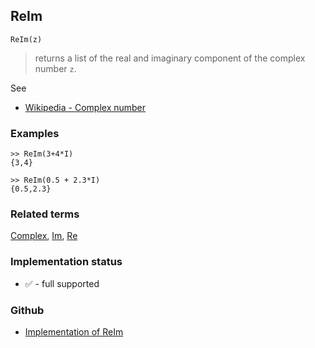 ## ReIm

```
ReIm(z)
```

> returns a list of the real and imaginary component of the complex number `z`.
 
See
* [Wikipedia - Complex number](https://en.wikipedia.org/wiki/Complex_number)

### Examples

```
>> ReIm(3+4*I)
{3,4}

>> ReIm(0.5 + 2.3*I)
{0.5,2.3}
```

### Related terms 
[Complex](Complex.md), [Im](Im.md), [Re](Re.md) 






### Implementation status

* &#x2705; - full supported

### Github

* [Implementation of ReIm](https://github.com/axkr/symja_android_library/blob/master/symja_android_library/matheclipse-core/src/main/java/org/matheclipse/core/builtin/Arithmetic.java#L4988) 
